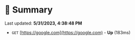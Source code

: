 # 📖 Summary
Last updated: **5/31/2023, 4:38:48 PM**

- `GET` [https://google.com](https://google.com) - **Up** (183ms)
